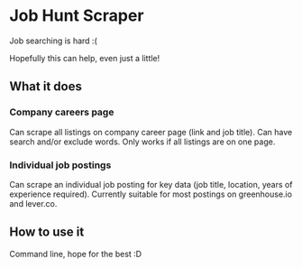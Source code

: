 # Job Hunt Scraper

Job searching is hard :(

Hopefully this can help, even just a little!

## What it does

### Company careers page
Can scrape all listings on company career page (link and job title). Can have search and/or exclude words. Only works if all listings are on one page.
### Individual job postings
Can scrape an individual job posting for key data (job title, location, years of experience required). Currently suitable for most postings on greenhouse.io and lever.co.

## How to use it
Command line, hope for the best :D
